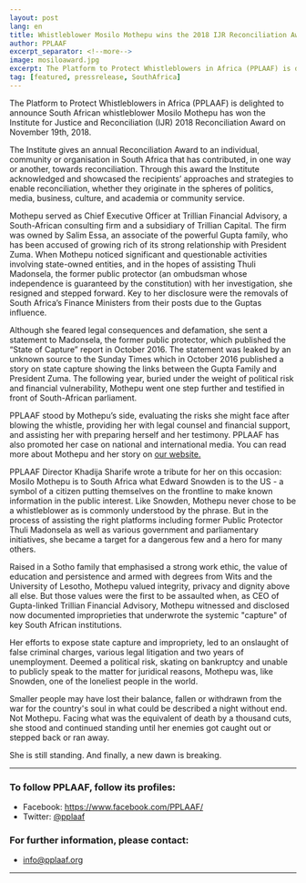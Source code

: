 ```yaml
---
layout: post
lang: en
title: Whistleblower Mosilo Mothepu wins the 2018 IJR Reconciliation Award
author: PPLAAF
excerpt_separator: <!--more-->
image: mosiloaward.jpg
excerpt: The Platform to Protect Whistleblowers in Africa (PPLAAF) is delighted to announce South African whistleblower Mosilo Mothepu has won the Institute for Justice and Reconciliation (IJR) 2018 Reconciliation Award on November 19th, 2018.
tag: [featured, pressrelease, SouthAfrica]
---
```



The Platform to Protect Whistleblowers in Africa (PPLAAF) is delighted to announce South African whistleblower Mosilo Mothepu has won the Institute for Justice and Reconciliation (IJR) 2018 Reconciliation Award on November 19th, 2018.

The Institute gives an annual Reconciliation Award to an individual, community or organisation in South Africa that has contributed, in one way or another, towards reconciliation. Through this award the Institute acknowledged and showcased the recipients’ approaches and strategies to enable reconciliation, whether they originate in the spheres of politics, media, business, culture, and academia or community service.

Mothepu served as Chief Executive Officer at Trillian Financial Advisory, a South-African consulting firm and a subsidiary of Trillian Capital. The firm was owned by Salim Essa, an associate of the powerful Gupta family, who has been accused of growing rich of its strong relationship with President Zuma. When Mothepu noticed significant and questionable activities involving state-owned entities, and in the hopes of assisting Thuli Madonsela, the former public protector (an ombudsman whose independence is guaranteed by the constitution) with her investigation, she resigned and stepped forward. Key to her disclosure were the removals of South Africa’s Finance Ministers from their posts due to the Guptas influence.

Although she feared legal consequences and defamation, she sent a statement to Madonsela, the former public protector, which published the “State of Capture” report in October 2016. The statement was leaked by an unknown source to the Sunday Times which in October 2016 published a story on state capture showing the links between the Gupta Family and President Zuma. The following year, buried under the weight of political risk and financial vulnerability, Mothepu went one step further and testified in front of South-African parliament.

PPLAAF stood by Mothepu’s side, evaluating the risks she might face after blowing the whistle, providing her with legal counsel and financial support, and assisting her with preparing herself and her testimony. PPLAAF has also promoted her case on national and international media. You can read more about Mothepu and her story on [our website.](https://pplaaf.org/2017/08/09/woman-who-blew-the-whistle.html)

PPLAAF Director Khadija Sharife wrote a tribute for her on this occasion:
Mosilo Mothepu is to South Africa what Edward Snowden is to the US - a symbol of a citizen putting themselves on the frontline to make known information in the public interest. Like Snowden, Mothepu never chose to be a whistleblower as is commonly understood by the phrase. But in the process of assisting the right platforms including former Public Protector Thuli Madonsela as well as various government and parliamentary initiatives, she became a target for a dangerous few and a hero for many others. 

Raised in a Sotho family that emphasised a strong work ethic, the value of education and persistence and armed with degrees from Wits and the University of Lesotho, Mothepu valued  integrity, privacy and dignity above all else. 
But those values were the first to be assaulted when, as CEO of Gupta-linked Trillian Financial Advisory, Mothepu witnessed and disclosed now documented improprieties that underwrote the systemic "capture" of key South African institutions. 

Her efforts to expose state capture and impropriety, led to an onslaught of false criminal charges, various legal litigation and two years of unemployment. Deemed a political risk, skating on bankruptcy and unable to publicly speak to the matter for juridical reasons, Mothepu was, like Snowden, one of the loneliest people in the world.

Smaller people may have lost their balance, fallen or withdrawn from the war for the country's soul in what could be described a night without end. Not Mothepu. Facing what was the equivalent of death by a thousand cuts, she stood and continued standing until her enemies got caught out or stepped back or ran away. 

She is still standing. 
And finally, a new dawn is breaking.

----------------------

### To follow PPLAAF, follow its profiles:
- Facebook: <https://www.facebook.com/PPLAAF/>
- Twitter: [@pplaaf](https://twitter.com/pplaaf)

### For further information, please contact:
- [info@pplaaf.org](mailto:info@pplaaf.org)



-----
